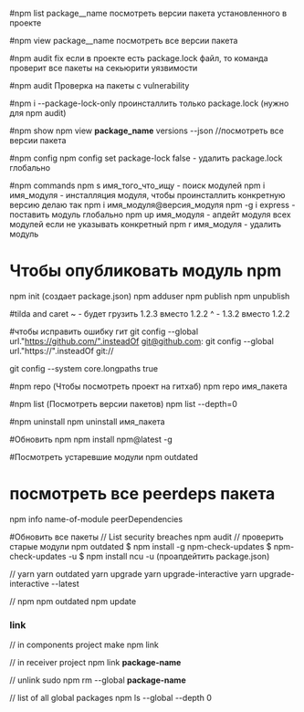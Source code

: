 #npm list package__name
посмотреть версии пакета установленного в проекте

#npm view package__name
посмотреть все версии пакета

#npm audit fix
если в проекте есть package.lock файл, то команда проверит все пакеты на секьюрити уязвимости

#npm audit 
Проверка на пакеты с vulnerability

#npm i --package-lock-only
проинсталлить только package.lock (нужно для npm audit)

#npm show
 npm view __package_name__ versions  --json //посмотреть все версии пакета

#npm config
npm config set package-lock false - удалить package.lock глобально

#npm commands
npm s имя_того_что_ищу - поиск модулей
npm i имя_модуля - инсталляция модуля, чтобы проинсталлить конкретную версию делаю так npm i имя_модуля@версия_модуля
npm -g i express - поставить модуль глобально
npm up имя_модуля - апдейт модуля всех модулей если не указывать конкретный
npm r имя_модуля - удалить модуль

# Чтобы опубликовать модуль npm
npm init (создает package.json)
npm adduser
npm publish
npm unpublish

#tilda and caret
~ - будет грузить 1.2.3 вместо 1.2.2 
^ -  1.3.2 вместо 1.2.2

#чтобы исправить ошибку гит
git config --global url."https://github.com/".insteadOf git@github.com:
git config --global url."https://".insteadOf git://

git config --system core.longpaths true

#npm repo (Чтобы посмотреть проект на гитхаб)
npm repo имя_пакета

#npm list (Посмотреть версии пакетов)
npm list --depth=0

#npm uninstall
npm uninstall имя_пакета

#Обновить npm
npm install npm@latest -g

#Посмотреть устаревшие модули
npm outdated

# посмотреть все peerdeps пакета
npm info name-of-module peerDependencies

#Обновить все пакеты
// List security breaches
npm audit
// проверить старые модули
npm outdated
$ npm install -g npm-check-updates
$ npm-check-updates -u
$ npm install 
ncu -u (проапдейтить package.json)

// yarn
yarn outdated
yarn upgrade
yarn upgrade-interactive
yarn upgrade-interactive --latest

// npm
npm outdated
npm update


### link 

// in components project make
npm link

// in receiver project
npm link __package-name__

// unlink
sudo npm rm --global __package-name__

// list of all global packages
npm ls --global --depth 0
 
